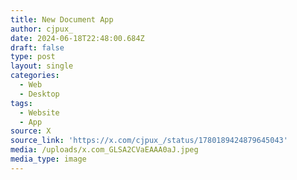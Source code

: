 ```yaml
---
title: New Document App
author: cjpux_
date: 2024-06-18T22:48:00.684Z
draft: false
type: post
layout: single
categories:
  - Web
  - Desktop
tags:
  - Website
  - App
source: X
source_link: 'https://x.com/cjpux_/status/1780189424879645043'
media: /uploads/x.com_GLSA2CVaEAAA0aJ.jpeg
media_type: image
---
```


